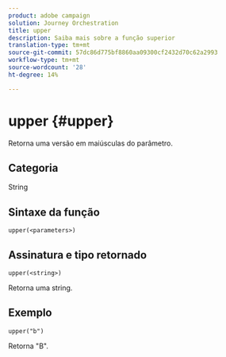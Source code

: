```yaml
---
product: adobe campaign
solution: Journey Orchestration
title: upper
description: Saiba mais sobre a função superior
translation-type: tm+mt
source-git-commit: 57dc86d775bf8860aa09300cf2432d70c62a2993
workflow-type: tm+mt
source-wordcount: '28'
ht-degree: 14%

---
```



# upper {#upper}

Retorna uma versão em maiúsculas do parâmetro.

## Categoria

String

## Sintaxe da função

`upper(<parameters>)`

## Assinatura e tipo retornado

`upper(<string>)`

Retorna uma string.

## Exemplo

`upper("b")`

Retorna &quot;B&quot;.
